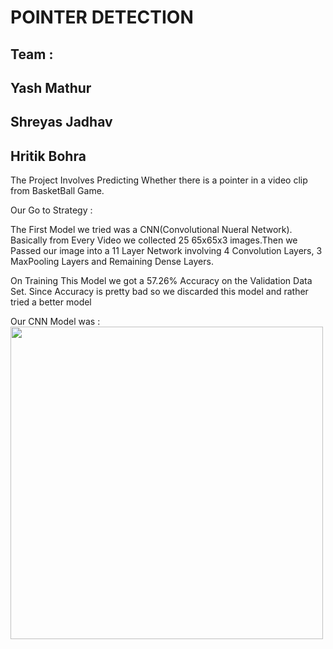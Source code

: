 <h1> POINTER DETECTION

<h2> Team : </h2>
<h2> Yash Mathur </h2>
<h2> Shreyas Jadhav </h2>
<h2> Hritik Bohra </h2>

<p> The Project Involves Predicting Whether there is a pointer in a video clip from BasketBall Game. </p>

<p> Our Go to Strategy : </p>

<p> The First Model we tried was a CNN(Convolutional Nueral Network). Basically from Every Video we collected 25 65x65x3 images.Then we Passed our image into a
11 Layer Network involving 4 Convolution Layers, 3 MaxPooling Layers and Remaining Dense Layers. </p>

<p> On Training This Model we got a 57.26% Accuracy on the Validation Data Set. Since Accuracy is pretty bad so we discarded this model and rather tried a better model
</p>

<p> Our CNN Model was : 
<img src="https://user-images.githubusercontent.com/67051799/148288341-df54ac1d-bf22-49a8-8d1c-3b70051f050c.png" height="500px" width="500px"/>
